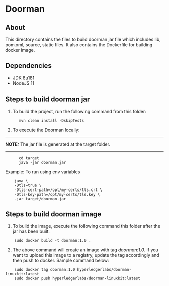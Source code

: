 [//]: # (##############################################################################################)
[//]: # (Copyright Accenture. All Rights Reserved.)
[//]: # (SPDX-License-Identifier: Apache-2.0)
[//]: # (##############################################################################################)

# Doorman #

## About ##
This directory contains the files to build doorman jar file which includes
lib, pom.xml, source, static files. It also contains the Dockerfile for building docker image.

## Dependencies ##
* JDK 8u181
* NodeJS 11
	
## Steps to build doorman jar ##

1. To build the project, run the following command from this folder:
```	
      mvn clean install -DskipTests
```
2. To execute the Doorman locally:
---
**NOTE:**  The jar file is generated at the target folder.

---
```
      cd target
	  java -jar doorman.jar
```
Example: To run using env variables
```	
	java \
	-Dtls=true \
	-Dtls-cert-path=/opt/my-certs/tls.crt \
	-Dtls-key-path=/opt/my-certs/tls.key \
	-jar target/doorman.jar
```
## Steps to build doorman image ##

1. To build the image, execute the following command this folder after the jar has been built. 
```
	sudo docker build -t doorman:1.0 .

```
2. The above command will create an image with tag *doorman:1.0*. If you want to upload this image to a registry, update the tag accordingly and then push to docker. Sample command below:
```
	sudo docker tag doorman:1.0 hyperledgerlabs/doorman-linuxkit:latest
	sudo docker push hyperledgerlabs/doorman-linuxkit:latest
```
